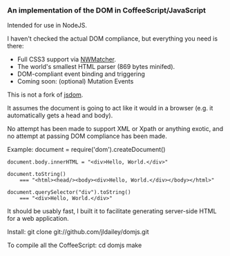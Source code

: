 
### An implementation of the DOM in CoffeeScript/JavaScript

Intended for use in NodeJS.

I haven't checked the actual DOM compliance, but everything you need is there:

* Full CSS3 support via [NWMatcher](https://github.com/dperini/nwmatcher/).
* The world's smallest HTML parser (869 bytes minifed).
* DOM-compliant event binding and triggering
* Coming soon: (optional) Mutation Events

This is not a fork of [jsdom](https://github.com/tmpvar/jsdom).

It assumes the document is going to act like it would in a browser (e.g. it automatically gets a head and body).

No attempt has been made to support XML or Xpath or anything exotic, and no attempt at passing DOM compliance has been made.

Example:
	document = require('dom').createDocument()

	document.body.innerHTML = "<div>Hello, World.</div>"

	document.toString()
		=== "<html><head/><body><div>Hello, World.</div></body></html>"

	document.querySelector("div").toString()
		=== "<div>Hello, World.</div>"

It should be usably fast, I built it to facilitate generating server-side HTML for a web application.

Install:
	git clone git://github.com/jldailey/domjs.git

To compile all the CoffeeScript:
	cd domjs
	make


